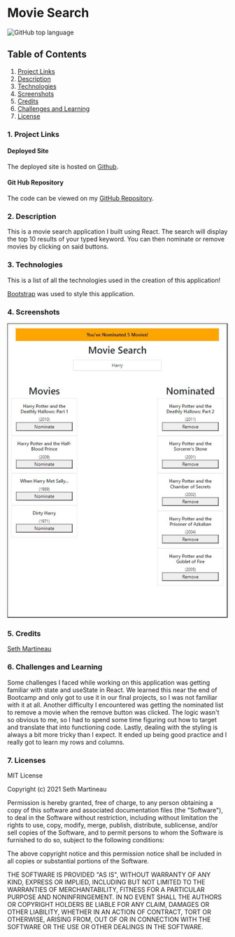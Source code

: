 # Movie Search
![GitHub top language](https://img.shields.io/github/languages/top/slothings/movie-search)

## Table of Contents

1. [ Project Links ](#links)
2. [ Description ](#description)
3. [ Technologies ](#technologies)
4. [ Screenshots ](#screenshots)
5. [ Credits ](#credits)
6. [ Challenges and Learning ](#challenges/learning)
7. [ License ](#license)

<a name = "links"></a>

### 1. Project Links

#### Deployed Site

The deployed site is hosted on [Github](https://slothings.github.io/movie-search/).

#### Git Hub Repository

The code can be viewed on my [GitHub Repository](https://github.com/slothings/movie-search).

<a name = "description"></a>

### 2. Description

This is a movie search application I built using React. The search will display the top 10 results of your typed keyword. You can then nominate or remove movies by clicking on said buttons.

<a name = "technologies" ></a>

### 3. Technologies

This is a list of all the technologies used in the creation of this application!

[Bootstrap](https://getbootstrap.com/) was used to style this application.

<a name = "screenshots"></a>

### 4. Screenshots

![Movie Search](src/screenShot.JPG)

<a name = "credits"></a>

### 5. Credits

[Seth Martineau](https://github.com/slothings)

<a name = "challenges/learning" >

### 6. Challenges and Learning

Some challenges I faced while working on this application was getting familiar with state and useState in React. We learned this near the end of Bootcamp and only got to use it in our final projects, so I was not familiar with it at all. Another difficulty I encountered was getting the nominated list to remove a movie when the remove button was clicked. The logic wasn't so obvious to me, so I had to spend some time figuring out how to target and translate that into functioning code. Lastly, dealing with the styling is always a bit more tricky than I expect. It ended up being good practice and I really got to learn my rows and columns.

<a name = "license" ></a>

### 7. Licenses

MIT License

Copyright (c) 2021 Seth Martineau

Permission is hereby granted, free of charge, to any person obtaining a copy
of this software and associated documentation files (the "Software"), to deal
in the Software without restriction, including without limitation the rights
to use, copy, modify, merge, publish, distribute, sublicense, and/or sell
copies of the Software, and to permit persons to whom the Software is
furnished to do so, subject to the following conditions:

The above copyright notice and this permission notice shall be included in all
copies or substantial portions of the Software.

THE SOFTWARE IS PROVIDED "AS IS", WITHOUT WARRANTY OF ANY KIND, EXPRESS OR
IMPLIED, INCLUDING BUT NOT LIMITED TO THE WARRANTIES OF MERCHANTABILITY,
FITNESS FOR A PARTICULAR PURPOSE AND NONINFRINGEMENT. IN NO EVENT SHALL THE
AUTHORS OR COPYRIGHT HOLDERS BE LIABLE FOR ANY CLAIM, DAMAGES OR OTHER
LIABILITY, WHETHER IN AN ACTION OF CONTRACT, TORT OR OTHERWISE, ARISING FROM,
OUT OF OR IN CONNECTION WITH THE SOFTWARE OR THE USE OR OTHER DEALINGS IN THE
SOFTWARE.